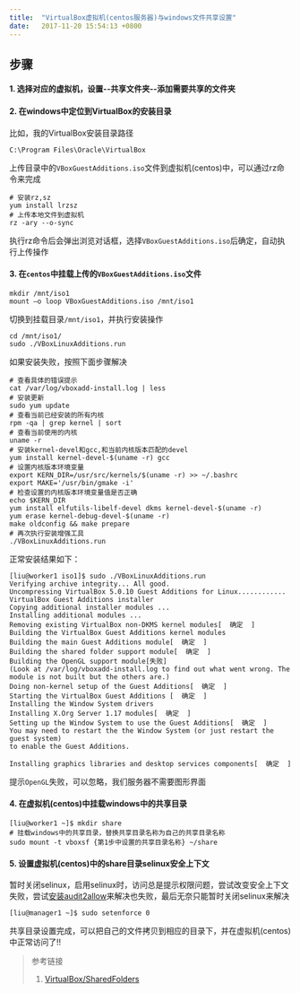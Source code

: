 ```yaml
---
title:  "VirtualBox虚拟机(centos服务器)与windows文件共享设置"
date:   2017-11-20 15:54:13 +0800
---
```


## 步骤

#### 1. 选择对应的虚拟机，设置--共享文件夹--添加需要共享的文件夹
#### 2. 在windows中定位到VirtualBox的安装目录
比如，我的VirtualBox安装目录路径
```Batchfile
C:\Program Files\Oracle\VirtualBox
```
上传目录中的`VBoxGuestAdditions.iso`文件到虚拟机(centos)中，可以通过rz命令来完成
```shell
# 安装rz,sz
yum install lrzsz
# 上传本地文件到虚拟机
rz -ary --o-sync
```
执行rz命令后会弹出浏览对话框，选择`VBoxGuestAdditions.iso`后确定，自动执行上传操作

#### 3. 在`centos`中挂载上传的`VBoxGuestAdditions.iso`文件
```shell
mkdir /mnt/iso1
mount –o loop VBoxGuestAdditions.iso /mnt/iso1
```
切换到挂载目录`/mnt/iso1`，并执行安装操作
```shell
cd /mnt/iso1/
sudo ./VBoxLinuxAdditions.run
```
如果安装失败，按照下面步骤解决
```shell
# 查看具体的错误提示
cat /var/log/vboxadd-install.log | less
# 安装更新
sudo yum update
# 查看当前已经安装的所有内核
rpm -qa | grep kernel | sort
# 查看当前使用的内核
uname -r
# 安装kernel-devel和gcc,和当前内核版本匹配的devel
yum install kernel-devel-$(uname -r) gcc
# 设置内核版本环境变量
export KERN_DIR=/usr/src/kernels/$(uname -r) >> ~/.bashrc
export MAKE='/usr/bin/gmake -i'
# 检查设置的内核版本环境变量值是否正确
echo $KERN_DIR
yum install elfutils-libelf-devel dkms kernel-devel-$(uname -r)
yum erase kernel-debug-devel-$(uname -r)
make oldconfig && make prepare
# 再次执行安装增强工具
./VBoxLinuxAdditions.run
```

正常安装结果如下：
```shell
[liu@worker1 iso1]$ sudo ./VBoxLinuxAdditions.run 
Verifying archive integrity... All good.
Uncompressing VirtualBox 5.0.10 Guest Additions for Linux............
VirtualBox Guest Additions installer
Copying additional installer modules ...
Installing additional modules ...
Removing existing VirtualBox non-DKMS kernel modules[  确定  ]
Building the VirtualBox Guest Additions kernel modules
Building the main Guest Additions module[  确定  ]
Building the shared folder support module[  确定  ]
Building the OpenGL support module[失败]
(Look at /var/log/vboxadd-install.log to find out what went wrong. The module is not built but the others are.)
Doing non-kernel setup of the Guest Additions[  确定  ]
Starting the VirtualBox Guest Additions [  确定  ]
Installing the Window System drivers
Installing X.Org Server 1.17 modules[  确定  ]
Setting up the Window System to use the Guest Additions[  确定  ]
You may need to restart the the Window System (or just restart the guest system)
to enable the Guest Additions.

Installing graphics libraries and desktop services components[  确定  ]
```
提示`OpenGL`失败，可以忽略，我们服务器不需要图形界面

#### 4. 在虚拟机(centos)中挂载windows中的共享目录
```shell
[liu@worker1 ~]$ mkdir share
# 挂载windows中的共享目录，替换共享目录名称为自己的共享目录名称
sudo mount -t vboxsf {第1步中设置的共享目录名称} ~/share  
```

#### 5. 设置虚拟机(centos)中的share目录selinux安全上下文
暂时关闭selinux，启用selinux时，访问总是提示权限问题，尝试改变安全上下文失败，尝试[安装audit2allow](https://github.com/cronkeep/cronkeep/wiki/Developer-Guide)来解决也失败，最后无奈只能暂时关闭selinux来解决
```shell
[liu@manager1 ~]$ sudo setenforce 0
```

共享目录设置完成，可以把自己的文件拷贝到相应的目录下，并在虚拟机(centos)中正常访问了!!

> 参考链接
> 1. [ VirtualBox/SharedFolders](https://help.ubuntu.com/community/VirtualBox/SharedFolders)
